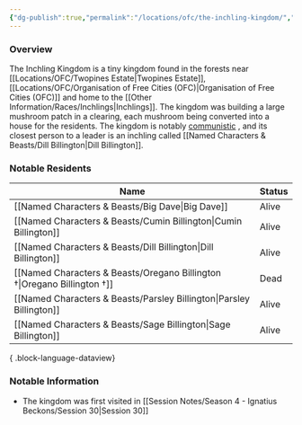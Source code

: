 ```yaml
---
{"dg-publish":true,"permalink":"/locations/ofc/the-inchling-kingdom/","tags":["Discovered"],"updated":"2025-06-10T19:11:11.118+01:00"}
---
```



### Overview
The Inchling Kingdom is a tiny kingdom found in the forests near [[Locations/OFC/Twopines Estate\|Twopines Estate]], [[Locations/OFC/Organisation of Free Cities (OFC)\|Organisation of Free Cities (OFC)]] and home to the [[Other Information/Races/Inchlings\|Inchlings]]. The kingdom was building a large mushroom patch in a clearing, each mushroom being converted into a house for the residents. The kingdom is notably [communistic](https://en.wikipedia.org/wiki/Communism#:~:text=A%20communist%20society%20would%20entail,the%20means%20to%20this%20end.) , and its closest person to a leader is an inchling called [[Named Characters & Beasts/Dill Billington\|Dill Billington]].

### Notable Residents
| Name                                                                        | Status |
| --------------------------------------------------------------------------- | ------ |
| [[Named Characters & Beasts/Big Dave\|Big Dave]]                         | Alive  |
| [[Named Characters & Beasts/Cumin Billington\|Cumin Billington]]         | Alive  |
| [[Named Characters & Beasts/Dill Billington\|Dill Billington]]           | Alive  |
| [[Named Characters & Beasts/Oregano Billington †\|Oregano Billington †]] | Dead   |
| [[Named Characters & Beasts/Parsley Billington\|Parsley Billington]]     | Alive  |
| [[Named Characters & Beasts/Sage Billington\|Sage Billington]]           | Alive  |

{ .block-language-dataview}

### Notable Information
- The kingdom was first visited in [[Session Notes/Season 4 - Ignatius Beckons/Session 30\|Session 30]] 